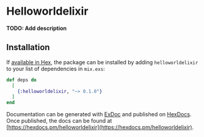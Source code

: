 # Helloworldelixir

**TODO: Add description**

## Installation

If [available in Hex](https://hex.pm/docs/publish), the package can be installed
by adding `helloworldelixir` to your list of dependencies in `mix.exs`:

```elixir
def deps do
  [
    {:helloworldelixir, "~> 0.1.0"}
  ]
end
```

Documentation can be generated with [ExDoc](https://github.com/elixir-lang/ex_doc)
and published on [HexDocs](https://hexdocs.pm). Once published, the docs can
be found at [https://hexdocs.pm/helloworldelixir](https://hexdocs.pm/helloworldelixir).

